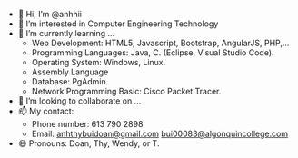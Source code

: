 - 👋 Hi, I’m @anhhii
- 👀 I’m interested in Computer Engineering Technology 
- 🌱 I’m currently learning ...
    - Web Development: HTML5, Javascript, Bootstrap, AngularJS, PHP,...
    - Programming Languages: Java, C. (Eclipse, Visual Studio Code).
    - Operating System: Windows, Linux.
    - Assembly Language
    - Database: PgAdmin.
    - Network Programming Basic: Cisco Packet Tracer.
- 💞️ I’m looking to collaborate on ...
- 📫 My contact:
    - Phone number: 613 790 2898
    - Email: anhthybuidoan@gmail.com
             bui00083@algonquincollege.com
- 😄 Pronouns: Doan, Thy, Wendy, or T.


